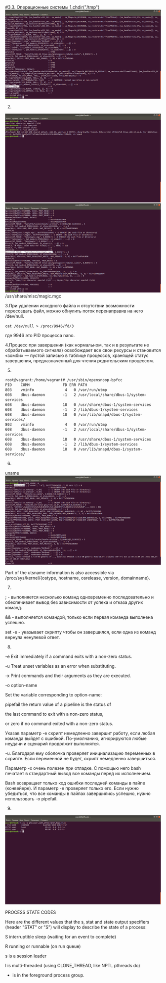 #3.3. Операционные системы
1.chdir("/tmp")
![Screen1](https://github.com/emilsuleymanov/devops-netology/blob/main/03-sysadmin-03-os/screen1.png)

2.
![Screen2](https://github.com/emilsuleymanov/devops-netology/blob/main/03-sysadmin-03-os/screen2.png)
![Screen3](https://github.com/emilsuleymanov/devops-netology/blob/main/03-sysadmin-03-os/screen3.png)
/usr/share/misc/magic.mgc

3.При удалении исходного файла и отсутствии возможности пересоздать файл, можно обнулить поток перенаправив на него /dev/null.

```cat /dev/null > /proc/9946/fd/3```

где 9946 это PID процесса nano.

4.Процесс при завершении (как нормальном, так и в результате не обрабатываемого сигнала) освобождает все свои ресурсы и становится «зомби» — пустой записью в таблице процессов, хранящей статус завершения, предназначенный для чтения родительским процессом. 

5.
```commandline
root@vagrant:/home/vagrant# /usr/sbin/opensnoop-bpfcc
PID    COMM               FD ERR PATH
803    vminfo              4   0 /var/run/utmp
608    dbus-daemon        -1   2 /usr/local/share/dbus-1/system-services
608    dbus-daemon        18   0 /usr/share/dbus-1/system-services
608    dbus-daemon        -1   2 /lib/dbus-1/system-services
608    dbus-daemon        18   0 /var/lib/snapd/dbus-1/system-services/
803    vminfo              4   0 /var/run/utmp
608    dbus-daemon        -1   2 /usr/local/share/dbus-1/system-services
608    dbus-daemon        18   0 /usr/share/dbus-1/system-services
608    dbus-daemon        -1   2 /lib/dbus-1/system-services
608    dbus-daemon        18   0 /var/lib/snapd/dbus-1/system-services/
```
6. 
uname
![Screen4](https://github.com/emilsuleymanov/devops-netology/blob/main/03-sysadmin-03-os/screen4.png)

Part of the utsname information is also accessible via
/proc/sys/kernel/{ostype, hostname, osrelease, version, domainname}.

7. 

; - выполняется несколько команд одновременно последовательно и обеспечивает вывод без зависимости от успеха и отказа других команд.

&& - выполняется командой, только если первая команда выполнена успешно.

set -e  - указывает скрипту чтобы он завершился, если одна из команд вернула ненулевой ответ.

8.

-e  Exit immediately if a command exits with a non-zero status.

-u  Treat unset variables as an error when substituting.


-x  Print commands and their arguments as they are executed.

-o option-name

Set the variable corresponding to option-name:

pipefail the return value of a pipeline is the status of

the last command to exit with a non-zero status,

or zero if no command exited with a non-zero status.

Указав параметр -e скрипт немедленно завершит работу, если любая команда выйдет с ошибкой. По-умолчанию, игнорируются любые неудачи и сценарий продолжит выполнятся.

-u. Благодаря ему оболочка проверяет инициализацию переменных в скрипте. Если переменной не будет, скрипт немедленно завершиться.

Параметр -x очень полезен при отладке. С помощью него bash печатает в стандартный вывод все команды перед их исполнением.

Bash возвращает только код ошибки последней команды в пайпе (конвейере). И параметр -e проверяет только его. Если нужно убедиться, что все команды в пайпах завершились успешно, нужно использовать -o pipefail.

9.
![Screen5](https://github.com/emilsuleymanov/devops-netology/blob/main/03-sysadmin-03-os/screen5.png)

PROCESS STATE CODES

Here are the different values that the s, stat and state output specifiers (header "STAT" or "S") will display to describe the state of a process:

S    interruptible sleep (waiting for an event to complete)

R    running or runnable (on run queue)

s    is a session leader

l    is multi-threaded (using CLONE_THREAD, like NPTL pthreads do)

+    is in the foreground process group.

